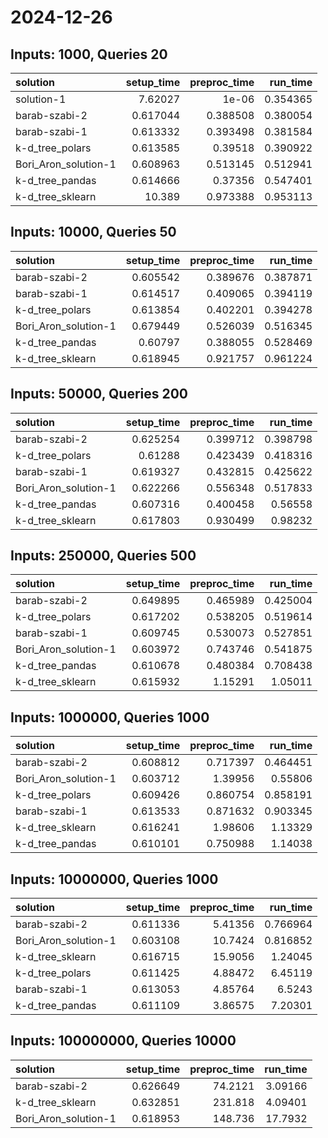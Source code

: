 # 2024-12-26

## Inputs: 1000, Queries 20

| solution             |   setup_time |   preproc_time |   run_time |
|:---------------------|-------------:|---------------:|-----------:|
| solution-1           |     7.62027  |       1e-06    |   0.354365 |
| barab-szabi-2        |     0.617044 |       0.388508 |   0.380054 |
| barab-szabi-1        |     0.613332 |       0.393498 |   0.381584 |
| k-d_tree_polars      |     0.613585 |       0.39518  |   0.390922 |
| Bori_Aron_solution-1 |     0.608963 |       0.513145 |   0.512941 |
| k-d_tree_pandas      |     0.614666 |       0.37356  |   0.547401 |
| k-d_tree_sklearn     |    10.389    |       0.973388 |   0.953113 |

## Inputs: 10000, Queries 50

| solution             |   setup_time |   preproc_time |   run_time |
|:---------------------|-------------:|---------------:|-----------:|
| barab-szabi-2        |     0.605542 |       0.389676 |   0.387871 |
| barab-szabi-1        |     0.614517 |       0.409065 |   0.394119 |
| k-d_tree_polars      |     0.613854 |       0.402201 |   0.394278 |
| Bori_Aron_solution-1 |     0.679449 |       0.526039 |   0.516345 |
| k-d_tree_pandas      |     0.60797  |       0.388055 |   0.528469 |
| k-d_tree_sklearn     |     0.618945 |       0.921757 |   0.961224 |

## Inputs: 50000, Queries 200

| solution             |   setup_time |   preproc_time |   run_time |
|:---------------------|-------------:|---------------:|-----------:|
| barab-szabi-2        |     0.625254 |       0.399712 |   0.398798 |
| k-d_tree_polars      |     0.61288  |       0.423439 |   0.418316 |
| barab-szabi-1        |     0.619327 |       0.432815 |   0.425622 |
| Bori_Aron_solution-1 |     0.622266 |       0.556348 |   0.517833 |
| k-d_tree_pandas      |     0.607316 |       0.400458 |   0.56558  |
| k-d_tree_sklearn     |     0.617803 |       0.930499 |   0.98232  |

## Inputs: 250000, Queries 500

| solution             |   setup_time |   preproc_time |   run_time |
|:---------------------|-------------:|---------------:|-----------:|
| barab-szabi-2        |     0.649895 |       0.465989 |   0.425004 |
| k-d_tree_polars      |     0.617202 |       0.538205 |   0.519614 |
| barab-szabi-1        |     0.609745 |       0.530073 |   0.527851 |
| Bori_Aron_solution-1 |     0.603972 |       0.743746 |   0.541875 |
| k-d_tree_pandas      |     0.610678 |       0.480384 |   0.708438 |
| k-d_tree_sklearn     |     0.615932 |       1.15291  |   1.05011  |

## Inputs: 1000000, Queries 1000

| solution             |   setup_time |   preproc_time |   run_time |
|:---------------------|-------------:|---------------:|-----------:|
| barab-szabi-2        |     0.608812 |       0.717397 |   0.464451 |
| Bori_Aron_solution-1 |     0.603712 |       1.39956  |   0.55806  |
| k-d_tree_polars      |     0.609426 |       0.860754 |   0.858191 |
| barab-szabi-1        |     0.613533 |       0.871632 |   0.903345 |
| k-d_tree_sklearn     |     0.616241 |       1.98606  |   1.13329  |
| k-d_tree_pandas      |     0.610101 |       0.750988 |   1.14038  |

## Inputs: 10000000, Queries 1000

| solution             |   setup_time |   preproc_time |   run_time |
|:---------------------|-------------:|---------------:|-----------:|
| barab-szabi-2        |     0.611336 |        5.41356 |   0.766964 |
| Bori_Aron_solution-1 |     0.603108 |       10.7424  |   0.816852 |
| k-d_tree_sklearn     |     0.616715 |       15.9056  |   1.24045  |
| k-d_tree_polars      |     0.611425 |        4.88472 |   6.45119  |
| barab-szabi-1        |     0.613053 |        4.85764 |   6.5243   |
| k-d_tree_pandas      |     0.611109 |        3.86575 |   7.20301  |

## Inputs: 100000000, Queries 10000

| solution             |   setup_time |   preproc_time |   run_time |
|:---------------------|-------------:|---------------:|-----------:|
| barab-szabi-2        |     0.626649 |        74.2121 |    3.09166 |
| k-d_tree_sklearn     |     0.632851 |       231.818  |    4.09401 |
| Bori_Aron_solution-1 |     0.618953 |       148.736  |   17.7932  |